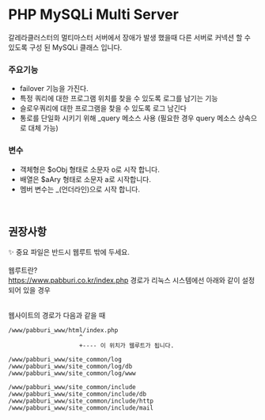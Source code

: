 # PHP MySQLi Multi Server
갈레라클러스터의 멀티마스터 서버에서 장애가 발생 했을때 다른 서버로 커넥션 할 수 있도록 구성 된 MySQLi 클래스 입니다.
<br/>

### 주요기능
  - failover 기능을 가진다.
  - 특정 쿼리에 대한 프로그램 위치를 찾을 수 있도록 로그를 남기는 기능
  - 슬로우쿼리에 대한 프로그램을 찾을 수 있도록 로그 남긴다
  - 통로를 단일화 시키기 위해 _query 메소스 사용
    (필요한 경우 query 메소스 상속으로 대체 가능)

### 변수
  - 객체형은 $oObj 형태로 소문자 o로 시작 합니다.<br/>
  - 배열은 $aAry 형태로 소문자 a로 시작합니다.<br/>
  - 멤버 변수는 _(언더라인)으로 시작 합니다.

<br/>

## 권장사항
✨ 중요 파일은 반드시 웹루트 밖에 두세요.<br/>
<br/>
웹루트란?<br/>
https://www.pabburi.co.kr/index.php 경로가 리눅스 시스템에선 아래와 같이 설정 되어 있을 경우
<br/> <br/>

웹사이트의 경로가 다음과 같을 때
```
/www/pabburi_www/html/index.php
                    ^
                    +---- 이 위치가 웹루트가 됩니다.

/www/pabburi_www/site_common/log
/www/pabburi_www/site_common/log/db
/www/pabburi_www/site_common/log/www

/www/pabburi_www/site_common/include
/www/pabburi_www/site_common/include/db
/www/pabburi_www/site_common/include/http
/www/pabburi_www/site_common/include/mail
```